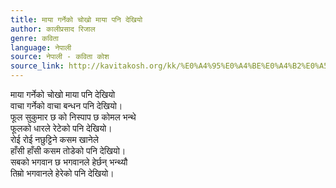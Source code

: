 ```yaml
---
title: माया गर्नेको चोखो माया पनि देखियो
author: कालीप्रसाद रिजाल
genre: कविता
language: नेपाली
source: नेपाली - कविता कोश
source_link: http://kavitakosh.org/kk/%E0%A4%95%E0%A4%BE%E0%A4%B2%E0%A5%80%E0%A4%AA%E0%A5%8D%E0%A4%B0%E0%A4%B8%E0%A4%BE%E0%A4%A6_%E0%A4%B0%E0%A4%BF%E0%A4%9C%E0%A4%BE%E0%A4%B2
---
```


माया गर्नेको चोखो माया पनि देखियो  
वाचा गर्नेको वाचा बन्धन पनि देखियो।  
फूल सुकुमार छ को निस्पाप छ कोमल भन्थे  
फूलको धारले रेटेको पनि देखियो।  
रोई रोई नछुट्टिने कसम खानेले  
हाँसी हाँसी कसम तोडेको पनि देखियो।  
सबको भगवान छ भगवानले हेर्छन् भन्थ्यौ  
तिम्रो भगवानले हेरेको पनि देखियो।
